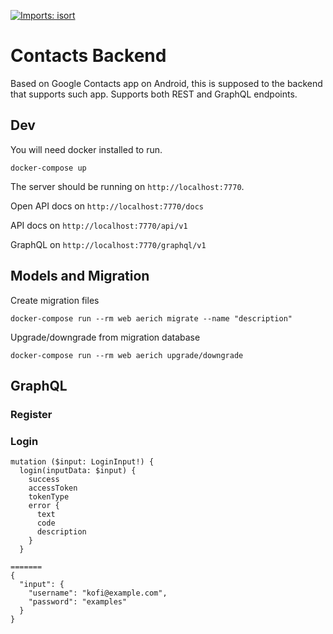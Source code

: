 [![Imports: isort](https://img.shields.io/badge/%20imports-isort-%231674b1?style=flat&labelColor=ef8336)](https://pycqa.github.io/isort/)

# Contacts Backend

Based on Google Contacts app on Android, this is supposed to the backend that supports such app. Supports both REST and GraphQL endpoints.

## Dev
You will need docker installed to run.

    docker-compose up

The server should be running on `http://localhost:7770`.

Open API docs on `http://localhost:7770/docs`

API docs on `http://localhost:7770/api/v1`

GraphQL on `http://localhost:7770/graphql/v1`

## Models and Migration

Create migration files

    docker-compose run --rm web aerich migrate --name "description"

Upgrade/downgrade from migration database

    docker-compose run --rm web aerich upgrade/downgrade


## GraphQL

### Register

### Login

```
mutation ($input: LoginInput!) {
  login(inputData: $input) {
    success
    accessToken
    tokenType
    error {
      text
      code
      description
    }
  }

=======
{
  "input": {
    "username": "kofi@example.com",
    "password": "examples"
  }
}
```